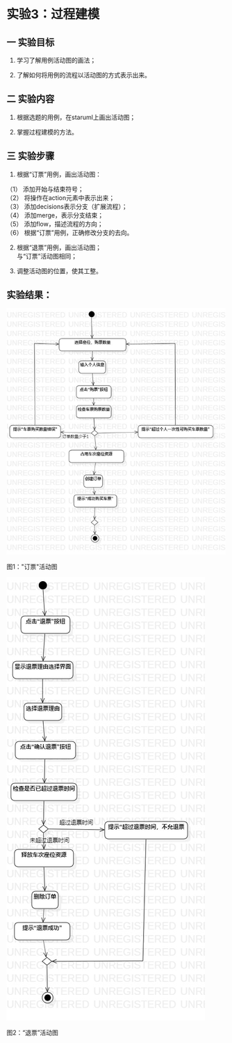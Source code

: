 # 实验3：过程建模
## 一 实验目标
 1. 学习了解用例活动图的画法；

 2. 了解如何将用例的流程以活动图的方式表示出来。


## 二 实验内容
 1. 根据选题的用例，在staruml上画出活动图；

 2. 掌握过程建模的方法。


## 三 实验步骤  
 1. 根据“订票”用例，画出活动图：  

   （1） 添加开始与结束符号；  
   （2） 将操作在action元素中表示出来；  
   （3） 添加decisions表示分支（扩展流程）；  
   （4） 添加merge，表示分支结束；  
   （5） 添加flow，描述流程的方向；  
   （6） 根据“订票”用例，正确修改分支的去向。

 2. 根据“退票”用例，画出活动图；  
   与“订票”活动图相同；

 3. 调整活动图的位置，使其工整。


## 实验结果：
![订票活动图建模](./ticket_booking_ActivityDiagram.jpg)  

 图1："订票"活动图

![退票活动图建模](./ticket_refund_ActivityDiagram.jpg)

 图2：“退票”活动图
